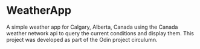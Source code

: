 # WeatherApp

<p> A simple weather app for Calgary, Alberta, Canada using the Canada weather network api to query the current conditions and display them. This project was developed as part of the Odin project circulumn. </p>
